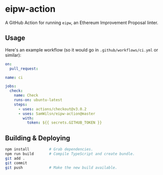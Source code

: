 eipw-action
===========

A GitHub Action for running `eipw`, an Ethereum Improvement Proposal linter.

## Usage

Here's an example workflow (so it would go in `.github/workflows/ci.yml` or similar):

```yaml
on:
  pull_request:

name: ci

jobs:
  check:
    name: Check
    runs-on: ubuntu-latest
    steps:
      - uses: actions/checkout@v3.0.2
      - uses: SamWilsn/eipw-action@master
        with:
          token: ${{ secrets.GITHUB_TOKEN }}
```

## Building & Deploying

```bash
npm install         # Grab dependencies.
npm run build       # Compile TypeScript and create bundle.
git add .
git commit
git push            # Make the new build available.
```
